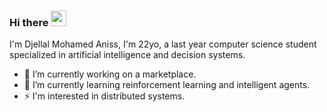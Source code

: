 ### Hi there <img src="https://media.giphy.com/media/hvRJCLFzcasrR4ia7z/giphy.gif" width="25px"/></h1>

I'm Djellal Mohamed Aniss, I'm 22yo, a last year computer science student specialized in artificial intelligence and decision systems.

- 🔭 I’m currently working on a marketplace.
- 🌱 I’m currently learning reinforcement learning and intelligent agents.
- ⚡ I'm interested in distributed systems.
